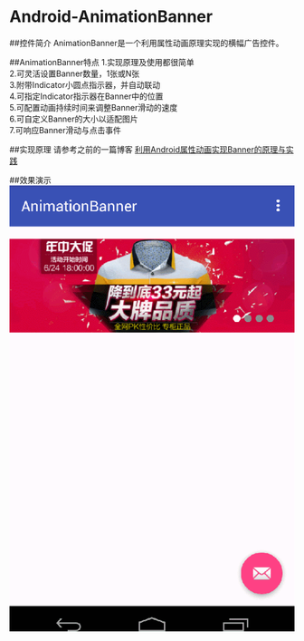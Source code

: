 # Android-AnimationBanner

##控件简介 
  AnimationBanner是一个利用属性动画原理实现的横幅广告控件。
  
##AnimationBanner特点
  1.实现原理及使用都很简单<br/>
  2.可灵活设置Banner数量，1张或N张<br/>
  3.附带Indicator小圆点指示器，并自动联动<br/>
  4.可指定Indicator指示器在Banner中的位置<br/>
  5.可配置动画持续时间来调整Banner滑动的速度<br/>
  6.可自定义Banner的大小以适配图片<br/>
  7.可响应Banner滑动与点击事件

##实现原理
  请参考之前的一篇博客 [利用Android属性动画实现Banner的原理与实践](http://blog.csdn.net/ahence/article/details/46646559)

##效果演示
  ![image](https://github.com/aspook/Android-AnimationBanner/raw/master/images/AnimationBanner.gif)

